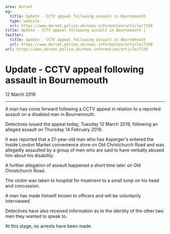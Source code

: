 ```yaml
area: Dorset
og:
  title: Update - CCTV appeal following assault in Bournemouth
  type: website
  url: https://www.dorset.police.uk/news-information/article/7150
title: Update - CCTV appeal following assault in Bournemouth |
twitter:
  title: Update - CCTV appeal following assault in Bournemouth
  url: https://www.dorset.police.uk/news-information/article/7150
url: https://www.dorset.police.uk/news-information/article/7150
```

# Update - CCTV appeal following assault in Bournemouth

12 March 2019

* * *

A man has come forward following a CCTV appeal in relation to a reported assault on a disabled man in Bournemouth.

Detectives issued the appeal today, Tuesday 12 March 2019, following an alleged assault on Thursday 14 February 2019.

It was reported that a 21-year-old man who has Asperger's entered the Inside London Market convenience store on Old Christchurch Road and was allegedly assaulted by a group of men who are said to have verbally abused him about his disability.

A further allegation of assault happened a short time later on Old Christchurch Road.

The victim was taken to hospital for treatment to a small lump on his head and concussion.

A man has made himself known to officers and will be voluntarily interviewed.

Detectives have also received information as to the identity of the other two men they wanted to speak to.

At this stage, no arrests have been made.
